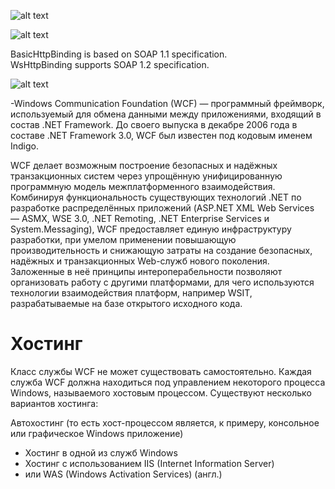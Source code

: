 
![alt text](https://adndevblog.typepad.com/.a/6a0167607c2431970b019b03bdc533970d-pi)


![alt text](https://blog.emrahkahraman.com.tr/wp-content/uploads/wcf_bindings.jpg)


BasicHttpBinding is based on SOAP 1.1 specification. <br>
WsHttpBinding supports SOAP 1.2 specification.

![alt text](https://www.topwcftutorials.net/wp-content/uploads/2012/10/basicVsws1.png)




-Windows Communication Foundation (WCF) — программный фреймворк, используемый для обмена данными между приложениями, входящий в состав .NET Framework. До своего выпуска в декабре 2006 года в составе .NET Framework 3.0, WCF был известен под кодовым именем Indigo.

WCF делает возможным построение безопасных и надёжных транзакционных систем через упрощённую унифицированную программную модель межплатформенного взаимодействия. Комбинируя функциональность существующих технологий .NET по разработке распределённых приложений (ASP.NET XML Web Services — ASMX, WSE 3.0, .NET Remoting, .NET Enterprise Services и System.Messaging), WCF предоставляет единую инфраструктуру разработки, при умелом применении повышающую производительность и снижающую затраты на создание безопасных, надёжных и транзакционных Web-служб нового поколения. Заложенные в неё принципы интероперабельности позволяют организовать работу с другими платформами, для чего используются технологии взаимодействия платформ, например WSIT, разрабатываемые на базе открытого исходного кода.

# Хостинг
Класс службы WCF не может существовать самостоятельно. Каждая служба WCF должна находиться под управлением некоторого процесса Windows, называемого хостовым процессом. Существуют несколько вариантов хостинга:

Автохостинг (то есть хост-процессом является, к примеру, консольное или графическое Windows приложение)

- Хостинг в одной из служб Windows
- Хостинг с использованием IIS (Internet Information Server)
- или WAS (Windows Activation Services) (англ.)